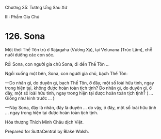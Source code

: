  

Chương 35: Tương Ưng Sáu Xứ

III: Phẩm Gia Chủ

# 126\. Sona

Một thời Thế Tôn trú ở Rājagaha (Vương Xá), tại Veluvana (Trúc Lâm), chỗ nuôi dưỡng các con sóc.

Rồi Sona, con người gia chủ Sona, đi đến Thế Tôn …

Ngồi xuống một bên, Sona, con người gia chủ, bạch Thế Tôn:

—Do nhân gì, do duyên gì, bạch Thế Tôn, ở đây, một số loài hữu tình, ngay trong hiện tại, không được hoàn toàn tịch tịnh? Do nhân gì, do duyên gì, ở đây, một số loài hữu tình, ngay trong hiện tại được hoàn toàn tịch tịnh? ( … Giống như kinh trước … )

—Này Sona, đây là nhân, đây là duyên … do vậy, ở đây, một số loài hữu tình … ngay trong hiện tại được hoàn toàn tịch tịnh.

Hòa thượng Thích Minh Châu dịch Việt.

Prepared for SuttaCentral by Blake Walsh.